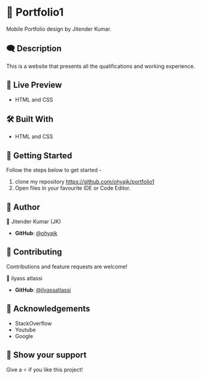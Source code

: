 # 👑 Portfolio1

Mobile Portfolio design by Jitender Kumar.

## 🗨️ Description

This is a website that presents all the qualifications and working experience.


## 🔗 Live Preview

- HTML and CSS 


## 🛠️ Built With

- HTML and CSS 


## 🔑 Getting Started

Follow the steps below to get started -

1. clone my repository https://github.com/ohyajk/portfolio1
2. Open files in your favourite IDE or Code Editor.


## 👦 Author

👤 Jitender Kumar (JK)

- **GitHub**: [@ohyajk](https://github.com/ohyajk)

## 🤝 Contributing

Contributions and feature requests are welcome!

👤 ilyass atlassi

- **GitHub**: [@ilyassatlassi](https://github.com/ilyassatlassi)

## 💌 Acknowledgements

- StackOverflow
- Youtube
- Google

## 🤝 Show your support

Give a ⭐️ if you like this project!